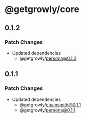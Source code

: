 # @getgrowly/core

## 0.1.2

### Patch Changes

- Updated dependencies
  - @getgrowly/persona@0.1.2

## 0.1.1

### Patch Changes

- Updated dependencies
  - @getgrowly/chainsmith@0.1.1
  - @getgrowly/persona@0.1.1
